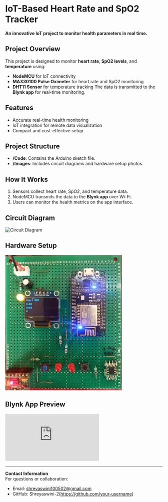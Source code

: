 # IoT-Based Heart Rate and SpO2 Tracker 
**An innovative IoT project to monitor health parameters in real time.** 

## Project Overview 
This project is designed to monitor **heart rate**, **SpO2 levels**, and **temperature** using: 
- **NodeMCU** for IoT connectivity
- **MAX30100 Pulse Oximeter** for heart rate and SpO2 monitoring
- **DHT11 Sensor** for temperature tracking
The data is transmitted to the **Blynk app** for real-time monitoring.
    
## Features 
- Accurate real-time health monitoring
- IoT integration for remote data visualization
- Compact and cost-effective setup

## Project Structure
- **/Code**: Contains the Arduino sketch file.
- **/Images**: Includes circuit diagrams and hardware setup photos.

## How It Works
1. Sensors collect heart rate, SpO2, and temperature data.
2. NodeMCU transmits the data to the **Blynk app** over Wi-Fi.
3. Users can monitor the health metrics on the app interface.

## Circuit Diagram
![Circuit Diagram](link-to-circuit-diagra)

## Hardware Setup
![Hardware Setup](https://github.com/Shreyaswini-2/IoT-Heartrate-SpO2-Tracker/blob/main/IoT.jfif)

## Blynk App Preview
![Blynk App Interface](https://github.com/Shreyaswini-2/IoT-Heartrate-SpO2-Tracker/blob/main/main.c)

---

**Contact Information**  
For questions or collaboration:  
- Email: shreyaswini100502@gmail.com  
- GitHub: Shreyaswini-2(https://github.com/your-username)
